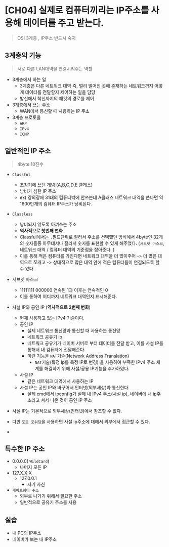 # [CH04] 실제로 컴퓨터끼리는 IP주소를 사용해 데이터를 주고 받는다.
> OSI 3계층 , IP주소 반드시 숙지

## 3계층의 기능
> 서로 다른 LAN대역을 연결시켜주는 역할
- 3계층에서 하는 일
	- 3계층은 다른 네트워크 대역 즉, 멀리 떨어진 곳에 존재하는 네트워크까지 어떻게 데이터를 전달할지 제어하는 일을 담당
	- 발신에서 착신까지의 패킷의 경로를 제어
- 3계층에서 쓰는 주소
	- WAN에서 통신할 때 사용하는 IP 주소
- 3계층 프로토콜
	- `ARP`
	- `IPv4`
	- `ICMP`
## 일반적인 IP 주소
> 4byte 10진수
- `Classful`
	- 초창기에 쓰던 개념 (A,B,C,D,E 클래스)
	- 낭비가 심한 IP 주소
	- ex) 강의장에 31대의 컴퓨터밖에 안쓰는데 A클래스 네트워크 대역을 쓴다면 약 1600만개의 컴퓨터 IP주소가 낭비된다.
- `Classless`
	- 낭비되지 않도록 아껴쓰는 주소
	-  **역사적으로 첫번째 변화**
	- Classful에서는 `.`필드단위로 잘라서 주소를 선택했던 방식에서 4byte인 32개의 숫자들중 아무데서나 잘라서 숫자를 표현할 수 있게 해주었다. (`서브넷 마스크`, 네트워크 대역 / 컴퓨터 대역의 기준점을 잡아준다. )
	- 이를 통해 적은 컴퓨터를 가진다면 네트워크 대역을 더 많이주어 -> 더 많은 대역으로 쪼개고 -> 상대적으로 많은 대역 안에 적은 컴퓨터들이 연결되도록 할 수 있다.
- 서브넷 마스크
	- 11111111 000000 연속된 1과 이후는 연속적인 0
	- 이를 통하여 어디까지 네트워크 대역인지 표시해준다.

- 사설 IP와 공인 IP (**역사적으로 2번째 변화**)
	- 현재 사용하고 있는 IPv4 기술이다.
	- 공인 IP
		- 실제 네트워크 통신망과 통신할 때 사용하는 통신망
		-  네트워크 공유기 ip
		- 네트워크 공유기가 네이버 서버로 부터 데이터를 전달 받고, 이를 사설 IP를 통해서 내 컴퓨터에 전달해준다.
		- 이런 기능을 `NAT`기술(Network Address Translation)
			- `NAT`기술(특정 Ip를 특정 IP로 변경) 을 사용하여 부족한 IPv4 주소 체계를 해결하기 위해 사설/공용 IP기능을 추가하였다.
	- 사설 IP
		- 같은 네트워크 대역에서 사용하는 IP
	- 사설 IP는 공인 IP와 바꾸어서 인터넷(외부세상)과 통신한다. 
		- 실제 cmd에서 ipconfig가 실제 내 IPv4 주소(사설 ip), 네이버에 내 ip주소라고 쳐서 나온 것이 공인 IP 주소
- 사설 IP는 기본적으로 외부세상(인터넷)에서 참조할 수 없다.
- 다만 `포트 포워딩`을 사용하면 사설 ip주소에 대해서 외부에서 접근할 수 있다.
- 
## 특수한 IP 주소
- 0.0.0.0( `WildCard`)
	- 나머지 모든 IP
- 127.X.X.X
	- 127.0.0.1
		- 자기 자신
- `게이트웨이 주소`
	- 외부로 나가기 위해서 필요한 주소
	- 일반적으로 공유기 주소를 사용
## 실습
- 내 PC의 IP주소
- 네이버가 보는 내 IP주소